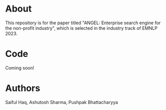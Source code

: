 # About
This repository is for the paper titled "ANGEL: Enterprise search engine for the non-profit industry", which is selected in the industry track of EMNLP 2023.

# Code
Coming soon!

# Authors
Saiful Haq, Ashutosh Sharma, Pushpak Bhattacharyya
